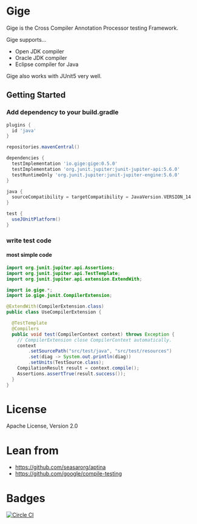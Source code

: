 # Gige

Gige is the Cross Compiler Annotation Processor testing Framework.

Gige supports...

* Open JDK compiler
* Oracle JDK compiler
* Eclipse compiler for Java

Gige also works with JUnit5 very well.

## Getting Started

### Add dependency to your build.gradle

```groovy
plugins {
  id 'java'
}

repositories.mavenCentral()

dependencies {
  testImplementation 'io.gige:gige:0.5.0'
  testImplementation 'org.junit.jupiter:junit-jupiter-api:5.6.0'
  testRuntimeOnly 'org.junit.jupiter:junit-jupiter-engine:5.6.0'
}

java {
  sourceCompatibility = targetCompatibility = JavaVersion.VERSION_14
}

test {
  useJUnitPlatform()
}
```

### write test code

#### most simple code

```java
import org.junit.jupiter.api.Assertions;
import org.junit.jupiter.api.TestTemplate;
import org.junit.jupiter.api.extension.ExtendWith;

import io.gige.*;
import io.gige.junit.CompilerExtension;

@ExtendWith(CompilerExtension.class)
public class UseCompilerExtension {

  @TestTemplate
  @Compilers
  public void test(CompilerContext context) throws Exception {
    // CompilerExtension close CompilerContext automatically.
    context
        .setSourcePath("src/test/java", "src/test/resources")
        .set(diag -> System.out.println(diag))
        .setUnits(TestSource.class);
    CompilationResult result = context.compile();
    Assertions.assertTrue(result.success());
  }
}

```

# License

Apache License, Version 2.0

# Lean from

* https://github.com/seasarorg/aptina
* https://github.com/google/compile-testing

# Badges
[![Circle CI](https://circleci.com/gh/taichi/gige/tree/develop.svg?style=svg)](https://circleci.com/gh/taichi/gige/tree/develop)


